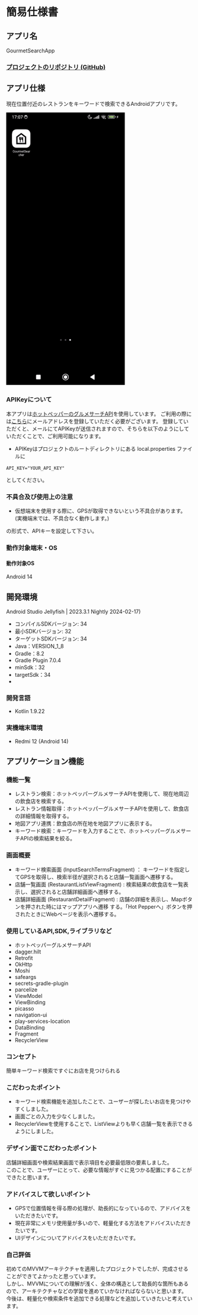 # 簡易仕様書

## アプリ名

GourmetSearchApp

### [プロジェクトのリポジトリ (GitHub)](https://github.com/0v0d/GourmetSearchApp)


## アプリ仕様

現在位置付近のレストランをキーワードで検索できるAndroidアプリです。

<img src="docs/app.gif" width="320">

### APIKeyについて
本アプリは[ホットペッパーのグルメサーチAPI](https://webservice.recruit.co.jp/doc/hotpepper/reference.html)を使用しています。
ご利用の際には[こちら](https://webservice.recruit.co.jp/register/)にメールアドレスを登録していただく必要がございます。
登録していただくと、メールにてAPIKeyが送信されますので、そちらを以下のようにしていただくことで、ご利用可能になります。
- APIKeyはプロジェクトのルートディレクトリにある local.properties ファイルに

```properties
API_KEY="YOUR_API_KEY"
```
としてください。

### 不具合及び使用上の注意

- 仮想端末を使用する際に、GPSが取得できないという不具合があります。</br>
(実機端末では、不具合なく動作します。)

の形式で、APIキーを設定して下さい。

### 動作対象端末・OS

#### 動作対象OS

Android 14

## 開発環境

Android Studio Jellyfish | 2023.3.1 Nightly 2024-02-17)

- コンパイルSDKバージョン: 34
- 最小SDKバージョン: 32
- ターゲットSDKバージョン: 34
- Java：VERSION_1_8
- Gradle：8.2
- Gradle Plugin 7.0.4
- minSdk：32
- targetSdk：34
- 
### 開発言語

- Kotlin 1.9.22

### 実機端末環境

- Redmi 12 (Android 14)

## アプリケーション機能

### 機能一覧

- レストラン検索：ホットペッパーグルメサーチAPIを使用して、現在地周辺の飲食店を検索する。
- レストラン情報取得：ホットペッパーグルメサーチAPIを使用して、飲食店の詳細情報を取得する。
- 地図アプリ連携：飲食店の所在地を地図アプリに表示する。
- キーワード検索：キーワードを入力することで、ホットペッパーグルメサーチAPIの検索結果を絞る。

### 画面概要

- キーワード検索画面 (InputSearchTermsFragment) ： キーワードを指定してGPSを取得し、検索半径が選択されると店舗一覧画面へ遷移する。
- 店舗一覧画面 (RestaurantListViewFragment) : 検索結果の飲食店を一覧表示し、選択されると店舗詳細画面へ遷移する。
- 店舗詳細画面 (RestaurantDetailFragment) : 店舗の詳細を表示し、Mapボタンを押された時にはマップアプリへ遷移
する。「Hot Pepperへ」ボタンを押されたときにWebページを表示へ遷移する。

### 使用しているAPI,SDK,ライブラリなど

- ホットペッパーグルメサーチAPI
- dagger.hilt
- Retrofit
- OkHttp
- Moshi
- safeargs
- secrets-gradle-plugin
- parcelize
- ViewModel
- ViewBinding
- picasso
- navigation-ui
- play-services-location
- DataBinding
- Fragment
- RecyclerView

### コンセプト

簡単キーワード検索ですぐにお店を見つけられる

### こだわったポイント

- キーワード検索機能を追加したことで、ユーザーが探したいお店を見つけやすくしました。</br>
- 画面ごとの入力を少なくしました。</br>
- RecyclerViewを使用することで、ListViewよりも早く店舗一覧を表示できるようにしました。

### デザイン面でこだわったポイント

店舗詳細画面や検索結果画面で表示項目を必要最低限の要素しました。</br>
このことで、ユーザーにとって、必要な情報がすぐに見つかる配置にすることができたと思います。

### アドバイスして欲しいポイント

- GPSで位置情報を得る際の処理が、助長的になっているので、アドバイスをいただきたいです。
- 現在非常にメモリ使用量が多いので、軽量化する方法をアドバイスいただきたいです。
- UIデザインについてアドバイスをいただきたいです。

### 自己評価

初めてのMVVMアーキテクチャを適用したプロジェクトでしたが、完成させることができてよかったと思っています。</br>
しかし、MVVMについての理解が浅く、全体の構造として助長的な箇所もあるので、アーキテクチャなどの学習を進めていかなければならないと思います。</br>
今後は、軽量化や検索条件を追加できる処理などを追加していきたいと考えています。</br>
